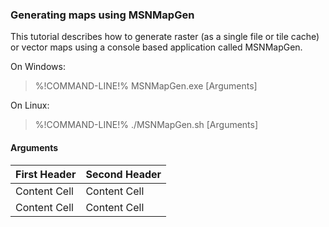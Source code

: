 ### Generating maps using MSNMapGen ###

This tutorial describes how to generate raster (as a single file or tile cache) or vector maps using a console based application called MSNMapGen.

On Windows: 

>%!COMMAND-LINE!% MSNMapGen.exe [Arguments]

On Linux:

>%!COMMAND-LINE!% ./MSNMapGen.sh [Arguments]


#### Arguments ####

| First Header  | Second Header |
| ------------- | ------------- |
| Content Cell  | Content Cell  |
| Content Cell  | Content Cell  |
